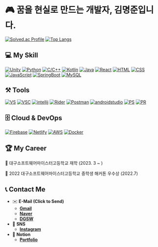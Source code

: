 # 🎮 꿈을 현실로 만드는 개발자, 김명준입니다.

[![Solved.ac Profile](http://mazassumnida.wtf/api/generate_badge?boj=id8969)](https://solved.ac/id8969)
[![Top Langs](https://github-readme-stats.vercel.app/api/top-langs/?username=dreamer603&theme=swift&langs_count=10&layout=compact)]()

## 💻 My Skill
[![Unity](https://img.shields.io/badge/Unity-000000?logo=Unity&logoColor=white&style=for-the-badge)](https://unity.com/kr)
[![Python](https://img.shields.io/badge/python-3776AB?logo=Python&logoColor=white&style=for-the-badge)](https://www.python.org/)
[![C/C++](https://img.shields.io/badge/C/C++-00599C?logo=C&logoColor=white&style=for-the-badge)](https://en.cppreference.com/w/)
[![Kotlin](https://img.shields.io/badge/Kotlin-7F52FF?logo=Kotlin&logoColor=white&style=for-the-badge)](https://kotlinlang.org/)
[![Java](https://img.shields.io/badge/java-007396?style=for-the-badge&logo=java&logoColor=white)](https://kotlinlang.org/)
[![React](https://img.shields.io/badge/react-61DAFB?style=for-the-badge&logo=react&logoColor=black)](https://react.dev/)
[![HTML](https://img.shields.io/badge/html-E34F26?style=for-the-badge&logo=html5&logoColor=white)](https://www.w3.org/)
[![CSS](https://img.shields.io/badge/css-1572B6?style=for-the-badge&logo=css3&logoColor=white)](https://www.w3.org/)
[![JavaScript](https://img.shields.io/badge/JavaScript-F7DF1E?logo=javascript&logoColor=black&style=for-the-badge)](https://developer.mozilla.org/ko/docs/Web/JavaScript)
[![SpringBoot](https://img.shields.io/badge/Spring_Boot-6DB33F?style=for-the-badge&logo=springboot&logoColor=black)](https://react.dev/)
[![MySQL](https://img.shields.io/badge/MySQL-4479A1?style=for-the-badge&logo=mysql&logoColor=black)](https://www.mysql.com/)

## ⚒️ Tools
[![VS](https://img.shields.io/badge/Visual_Studio-5C2D91?logo=visualstudio&logoColor=white&style=for-the-badge)](https://visualstudio.microsoft.com/ko/)
[![VSC](https://img.shields.io/badge/Visual_Studio_Code-007ACC?logo=visualstudiocode&logoColor=white&style=for-the-badge)](https://code.visualstudio.com)
[![intellij](https://img.shields.io/badge/Intellij-FF0089?logo=intellijidea&logoColor=white&style=for-the-badge)](https://unity.com/kr)
[![Rider](https://img.shields.io/badge/rider-F7B93E?logo=rider&logoColor=white&style=for-the-badge)](https://unity.com/kr)
[![Postman](https://img.shields.io/badge/postman-f06c38?logo=postman&logoColor=white&style=for-the-badge)](https://www.postman.com/)
[![androidstudio](https://img.shields.io/badge/Android_Studio-3DDC84?logo=androidstudio&logoColor=white&style=for-the-badge)](https://developer.android.com/studio)
[![PS](https://img.shields.io/badge/photoshop-31A8FF?logo=adobephotoshop&logoColor=white&style=for-the-badge)](https://www.adobe.com/kr/)
[![PR](https://img.shields.io/badge/Primere_Pro-9999FF?logo=adobepremierepro&logoColor=white&style=for-the-badge)](https://www.adobe.com/kr/)
## 🗄️ Cloud & DevOps
[![Firebase](https://img.shields.io/badge/Firebase-FFCA28?logo=firebase&logoColor=black&style=for-the-badge)](https://cloud.google.com/?hl=ko)
[![Netlify](https://img.shields.io/badge/Netlify-00C7B7?logo=netlify&logoColor=white&style=for-the-badge)](https://www.netlify.com/)
[![AWS](https://img.shields.io/badge/aws-232F3E?logo=amazonaws&logoColor=white&style=for-the-badge)](https://aws.amazon.com/ko/)
[![Docker](https://img.shields.io/badge/docker-%230db7ed.svg?style=for-the-badge&logo=docker&logoColor=white)](https://www.docker.com)

## 🏆 My Career
🏫 대구소프트웨어마이스터고등학교 재학 (2023. 3 ~ )

🏅 2022 대구소프트웨어마이스터고등학교 중학생 해커톤 우수상 (2022.7)

## 📞 Contact Me
- ✉️ **E-Mail (Click to Send)**
    - [**Gmail**](mailto:mj617066@gmail.com)
    - [**Naver**](mailto:id8969@naver.com)
    - [**DGSW**](mailto:mj617066@dgsw.hs.kr)
- 📱 **SNS**
    - [**Instagram**](https://www.instagram.com/_aud_j/)
- 📒 **Notion**
    - [**Portfolio**](https://segod89.notion.site/dab1f5367a41459b9c55d24c1c86c7d4?pvs=4)

<!--
**dreamer603/dreamer603** is a ✨ _special_ ✨ repository because its `README.md` (this file) appears on your GitHub profile.

Here are some ideas to get you started:

- 🔭 I’m currently working on ...
- 🌱 I’m currently learning ...
- 👯 I’m looking to collaborate on ...
- 🤔 I’m looking for help with ...
- 💬 Ask me about ...
- 📫 How to reach me: ...
- 😄 Pronouns: ...
- ⚡ Fun fact: ...
-->
